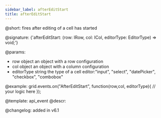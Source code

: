 ```yaml
---
sidebar_label: afterEditStart
title: afterEditStart
---          
```


@short: fires after editing of a cell has started

@signature: {'afterEditStart: (row: IRow, col: ICol, editorType: EditorType) => void;'}
	
@params:
- row			object		an object with a row configuration
- col		object		an object with a column configuration
- editorType	string		the type of a cell editor:"input", "select", "datePicker", "checkbox", "combobox"

@example:
grid.events.on("AfterEditStart", function(row,col, editorType){
	// your logic here
});

@template:	api_event
@descr:

@changelog: added in v6.1
